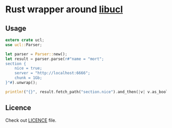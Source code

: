 # Rust wrapper around [libucl][libucl]

## Usage

```rust
extern crate ucl;
use ucl::Parser;

let parser = Parser::new();
let result = parser.parse(r#"name = "mort";
section {
    nice = true;
    server = "http://localhost:6666";
    chunk = 1Gb;
}"#).unwrap();

println!("{}", result.fetch_path("section.nice").and_then(|v| v.as_bool()));
```

## Licence

Check out [LICENCE](LICENCE) file.

[libucl]: https://github.com/vstakhov/libucl "Universal configuration library parser"
